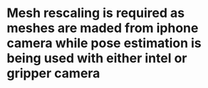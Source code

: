 # Mesh rescaling is required as meshes are maded from iphone camera while pose estimation is being used with either intel or gripper camera